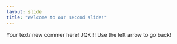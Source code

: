 ```yaml
---
layout: slide
title: "Welcome to our second slide!"
---
```

Your text/ new commer here! JQK!!!
Use the left arrow to go back!
